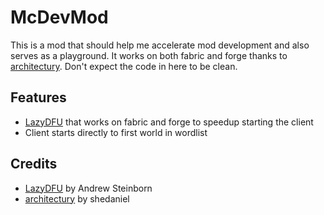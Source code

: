 # McDevMod

This is a mod that should help me accelerate mod development and also serves as a playground.
It works on both fabric and forge thanks to [architectury].
Don't expect the code in here to be clean.

## Features

- [LazyDFU] that works on fabric and forge to speedup starting the client
- Client starts directly to first world in wordlist

## Credits

- [LazyDFU] by Andrew Steinborn
- [architectury] by shedaniel

[LazyDFU]: https://github.com/astei/lazydfu/blob/master/LICENSE
[architectury]: https://github.com/architectury/architectury-plugin